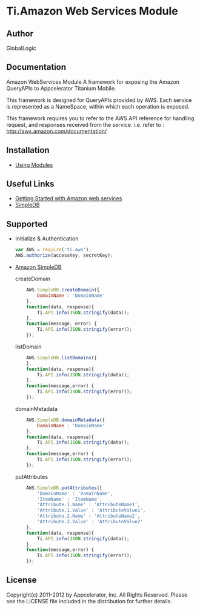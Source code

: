 # Ti.Amazon Web Services Module

## Author

GlobalLogic

## Documentation

Amazon WebServices Module
A framework for exposing the Amazon QueryAPIs to Appcelerator Titanium Mobile.

This framework is designed for QueryAPIs provided by AWS. Each service is represented
as a NameSpace, within which each operation is exposed.

This framework requires you to refer to the AWS API reference for handling request, and
responses received from the service.
i.e. refer to : http://aws.amazon.com/documentation/

## Installation

* [ Using Modules ]( http://docs.appcelerator.com/titanium/2.1/index.html#!/guide/Using_Modules )

## Useful Links

* [ Getting Started with Amazon web services ]( http://docs.amazonwebservices.com/gettingstarted/latest/awsgsg-intro/intro.html )  	
* [ SimpleDB ]( http://aws.amazon.com/documentation/simpledb/ )


## Supported

* Initialize & Authentication
	```javascript
	var AWS = require('ti.aws');
	AWS.authorize(accessKey, secretKey);
	```


* [Amazon SimpleDB](http://aws.amazon.com/documentation/simpledb/)
	

	createDomain
	```javascript
		AWS.SimpleDB.createDomain({
			DomainName : 'DomainName'
		},
		function(data, response){
			Ti.API.info(JSON.stringify(data));
  		},  
		function(message, error) { 
			Ti.API.info(JSON.stringify(error));
		});
	
	```
	
	listDomain
	```javascript
		AWS.SimpleDB.listDomains({
		},	
		function(data, response){
			Ti.API.info(JSON.stringify(data));
  		},  
		function(message,error) {
			Ti.API.info(JSON.stringify(error));
		});
	```
	
	domainMetadata
	```javascript
		AWS.SimpleDB.domainMetadata({
			DomainName : 'DomainName'
		},
		function(data, response){
			Ti.API.info(JSON.stringify(data));
  		}, 
		function(message,error) {
			Ti.API.info(JSON.stringify(error));
		});
	```
	
	putAttributes
	```javascript
		AWS.SimpleDB.putAttributes({
			'DomainName' : 'DomainName',
			'ItemName' : 'ItemName',
			'Attribute.1.Name' : 'AttributeName1',
			'Attribute.1.Value' : 'AttributeValue1',
			'Attribute.2.Name' : 'AttributeName2',
			'Attribute.2.Value' : 'AttributeValue2'
		},
		function(data, response){
			Ti.API.info(JSON.stringify(data));
  		},  
		function(message,error) {
			Ti.API.info(JSON.stringify(error));
		});
	```



## License

Copyright(c) 2011-2012 by Appcelerator, Inc. All Rights Reserved. Please see the LICENSE file included in the distribution for further details.

